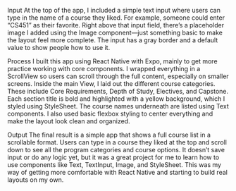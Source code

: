 Input
At the top of the app, I included a simple text input where users can type in the name of a course they liked. For example, someone could enter “CS451” as their favorite. Right above that input field, there’s a placeholder image I added using the Image component—just something basic to make the layout feel more complete. The input has a gray border and a default value to show people how to use it.

Process
I built this app using React Native with Expo, mainly to get more practice working with core components. I wrapped everything in a ScrollView so users can scroll through the full content, especially on smaller screens. Inside the main View, I laid out the different course categories. These include Core Requirements, Depth of Study, Electives, and Capstone. Each section title is bold and highlighted with a yellow background, which I styled using StyleSheet. The course names underneath are listed using Text components. I also used basic flexbox styling to center everything and make the layout look clean and organized.

Output
The final result is a simple app that shows a full course list in a scrollable format. Users can type in a course they liked at the top and scroll down to see all the program categories and course options. It doesn’t save input or do any logic yet, but it was a great project for me to learn how to use components like Text, TextInput, Image, and StyleSheet. This was my way of getting more comfortable with React Native and starting to build real layouts on my own.